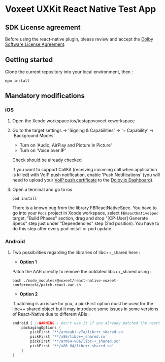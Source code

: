 # Voxeet UXKit React Native Test App

## SDK License agreement

Before using the react-native plugin, please review and accept the [Dolby Software License Agreement](SDK_LICENSE.md).

## Getting started

Clone the current repository into your local environment, then :

```
npm install
```

## Mandatory modifications

### iOS

1. Open the Xcode workspace ios/testappvoxeet.xcworkspace

2. Go to the target settings -> 'Signing & Capabilities' -> '+ Capability' -> 'Background Modes'
    - Turn on 'Audio, AirPlay and Picture in Picture'  
    - Turn on 'Voice over IP'

    Check should be already checked

    If you want to support CallKit (receiving incoming call when application is killed) with VoIP push notification, enable 'Push Notifications' (you will need to upload your [VoIP push certificate](https://developer.apple.com/account/ios/certificate/) to the [Dolby.io Dashboard](https://dolby.io/dashboard/)).

3. Open a terminal and go to ios
    ```bash
    pod install
    ```
    
    There is a known bug from the library FBReactNativeSpec. You have to go into your `Pods` project in Xcode workspace, select `FBReactNativeSpec` target, "Build Phases" section, drag and drop "[CP-User] Generate Specs" step just under "Dependencies" step (2nd position). You have to do this step after every pod install or pod update.

### Android

1. Two possibilities regarding the libraries of libc++_shared here :

    - **Option 1**

    Patch the AAR directly to remove the outdated libc++_shared using :

    ```
    bash ./node_modules/@voxeet/react-native-voxeet-conferenceki/patch.react.aar.sh
    ```

    - **Option 2**

    If patching is an issue for you, a pickFirst option must be used for the libc++ shared object but it may introduce some issues in some versions of React-Native due to different ABIs :

    ```gradle
    android { //WARNING : don't use it if you already patched the react native env using above script
        packagingOptions {
            pickFirst '**/armeabi-v7a/libc++_shared.so'
            pickFirst '**/x86/libc++_shared.so'
            pickFirst '**/arm64-v8a/libc++_shared.so'
            pickFirst '**/x86_64/libc++_shared.so'
        }
    }
    ```